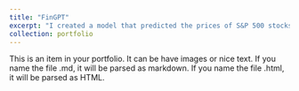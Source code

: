 ```yaml
---
title: "FinGPT"
excerpt: "I created a model that predicted the prices of S&P 500 stocks<br/><img src='/images/StockPredicting.webp'> {:width="300px"}"
collection: portfolio
---
```


This is an item in your portfolio. It can be have images or nice text. If you name the file .md, it will be parsed as markdown. If you name the file .html, it will be parsed as HTML. 
